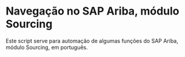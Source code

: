 # Navegação no SAP Ariba, módulo Sourcing
Este script serve para automação de algumas funções do SAP Ariba, módulo Sourcing, em português.
